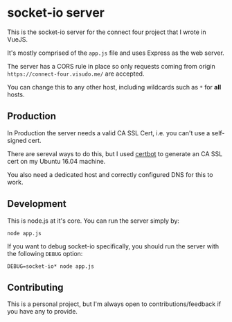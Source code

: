 # socket-io server

This is the socket-io server for the connect four project that I wrote in VueJS.

It's mostly comprised of the `app.js` file and uses Express as the web server.

The server has a CORS rule in place so only requests coming from origin `https://connect-four.visudo.me/` are accepted.

You can change this to any other host, including wildcards such as `*` for **all** hosts.

## Production 

In Production the server needs a valid CA SSL Cert, i.e. you can't use a self-signed cert.

There are sereval ways to do this, but I used [certbot](https://certbot.eff.org/) to generate an CA SSL cert on my Ubuntu 16.04 machine.

You also need a dedicated host and correctly configured DNS for this to work.

## Development

This is node.js at it's core. You can run the server simply by:

```
node app.js
```

If you want to debug socket-io specifically, you should run the server with the following `DEBUG` option:

```
DEBUG=socket-io* node app.js
```

## Contributing

This is a personal project, but I'm always open to contributions/feedback if you have any to provide.
